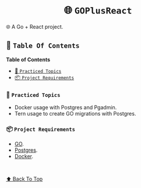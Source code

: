 <div align="center">

# 🌐 `GOPlusReact` <!-- omit in toc -->

</div>

🌐 A Go + React project.

## 📖 `Table Of Contents` <!-- omit in toc -->

**Table of Contents**

- [📑️ `Practiced Topics`](#️-practiced-topics)
- [📦 `Project Requirements`](#-project-requirements)

### 📑️ `Practiced Topics`

- Docker usage with Postgres and Pgadmin.
- Tern usage to create GO migrations with Postgres.

### 📦 `Project Requirements`

- [GO]().
- [Postgres]().
- [Docker]().

<br>

[⬆ Back To Top](#-goplusreact)
